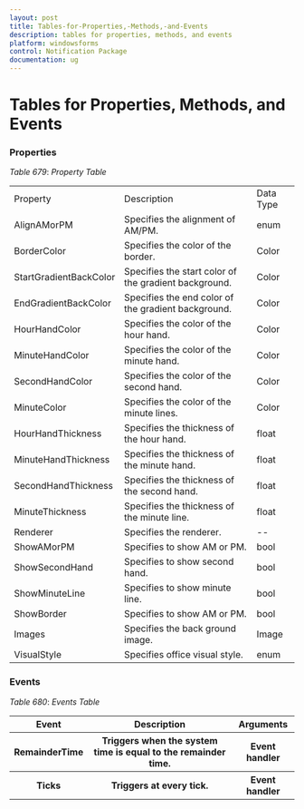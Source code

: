 ```yaml
---
layout: post
title: Tables-for-Properties,-Methods,-and-Events
description: tables for properties, methods, and events
platform: windowsforms
control: Notification Package 
documentation: ug
---
```


# Tables for Properties, Methods, and Events

### Properties

_Table_ _679_: _Property Table_

<table>
<tr>
<td>
Property</td><td>
Description</td><td>
Data Type</td></tr>
<tr>
<td>
AlignAMorPM</td><td>
Specifies the alignment of AM/PM.</td><td>
enum</td></tr>
<tr>
<td>
BorderColor</td><td>
Specifies the color of the border.</td><td>
Color</td></tr>
<tr>
<td>
StartGradientBackColor</td><td>
Specifies the start color of the gradient background.</td><td>
Color</td></tr>
<tr>
<td>
EndGradientBackColor</td><td>
Specifies the end color of the gradient background.</td><td>
Color</td></tr>
<tr>
<td>
HourHandColor</td><td>
Specifies the color of the hour hand.</td><td>
Color</td></tr>
<tr>
<td>
MinuteHandColor</td><td>
Specifies the color of the minute hand.</td><td>
Color</td></tr>
<tr>
<td>
SecondHandColor</td><td>
Specifies the color of the second hand.</td><td>
Color</td></tr>
<tr>
<td>
MinuteColor</td><td>
Specifies the color of the minute lines.</td><td>
Color</td></tr>
<tr>
<td>
HourHandThickness</td><td>
Specifies the thickness of the hour hand.</td><td>
float</td></tr>
<tr>
<td>
MinuteHandThickness</td><td>
Specifies the thickness of the minute hand.</td><td>
float</td></tr>
<tr>
<td>
SecondHandThickness</td><td>
Specifies the thickness of the second hand.</td><td>
float</td></tr>
<tr>
<td>
MinuteThickness</td><td>
Specifies the thickness of the minute line.</td><td>
float</td></tr>
<tr>
<td>
Renderer</td><td>
Specifies the renderer.</td><td>
--</td></tr>
<tr>
<td>
ShowAMorPM</td><td>
Specifies to show AM or PM.</td><td>
bool</td></tr>
<tr>
<td>
ShowSecondHand</td><td>
Specifies to show second hand.</td><td>
bool</td></tr>
<tr>
<td>
ShowMinuteLine</td><td>
Specifies to show minute line.</td><td>
bool</td></tr>
<tr>
<td>
ShowBorder</td><td>
Specifies to show AM or PM.</td><td>
bool</td></tr>
<tr>
<td>
Images</td><td>
Specifies the back ground image.</td><td>
Image</td></tr>
<tr>
<td>
VisualStyle</td><td>
Specifies office visual style.</td><td>
enum</td></tr>
</table>

### Events

_Table_ _680_: _Events Table_

<table>
<tr>
<th>
Event</th><th>
Description</th><th>
Arguments</th></tr>
<tr>
<th>
RemainderTime</th><th>
Triggers when the system time is equal to the remainder time.</th><th>
Event handler </th></tr>
<tr>
<th>
Ticks </th><th>
Triggers at every tick. </th><th>
Event handler </th></tr>
</table>

